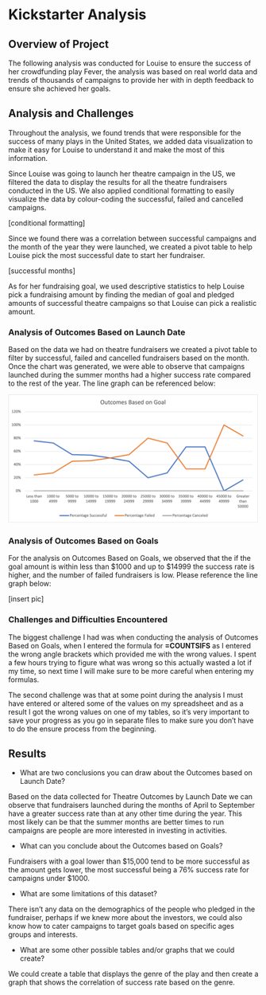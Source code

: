 # Kickstarter Analysis

## **Overview of Project**

The following analysis was conducted for Louise to ensure the success of her crowdfunding play Fever, the analysis was based on real world data and trends of thousands of campaigns to provide her with in depth feedback to ensure she achieved her goals.

## **Analysis and Challenges**

Throughout the analysis, we found trends that were responsible for the success of many plays in the United States, we added data visualization to make it easy for Louise to understand it and make the most of this information.

Since Louise was going to launch her theatre campaign in the US, we filtered the data to display the results for all the theatre fundraisers conducted in the US. We also applied conditional formatting to easily visualize the data by colour-coding the successful, failed and cancelled campaigns. 

[conditional formatting]

Since we found there was a correlation between successful campaigns and the month of the year they were launched, we created a pivot table to help Louise pick the most successful date to start her fundraiser. 

[successful months]

As for her fundraising goal, we used descriptive statistics to help Louise pick a fundraising amount by finding the median of goal and pledged amounts of successful theatre campaigns so that Louise can pick a realistic amount. 

### Analysis of Outcomes Based on Launch Date

Based on the data we had on theatre fundraisers we created a pivot table to filter by successful, failed and cancelled fundraisers based on the month. Once the chart was generated, we were able to observe that campaigns launched during the summer months had a higher success rate compared to the rest of the year. The line graph can be referenced below:

![alt text](https://github.com/Karenjakins/kickstarter-analysis/blob/main/Outcomes%20Based%20on%20Goal.png "Outcomes Based on Goal")

### Analysis of Outcomes Based on Goals

For the analysis on Outcomes Based on Goals, we observed that the if the goal amount is within less than $1000 and up to $14999 the success rate is higher, and the number of failed fundraisers is low. Please reference the line graph below:

[insert pic]

### Challenges and Difficulties Encountered

The biggest challenge I had was when conducting the analysis of Outcomes Based on Goals, when I entered the formula for **=COUNTSIFS** as I entered the wrong angle brackets which provided me with the wrong values. I spent a few hours trying to figure what was wrong so this actually wasted a lot if my time, so next time I will make sure to be more careful when entering my formulas. 

The second challenge was that at some point during the analysis I must have entered or altered some of the values on my spreadsheet and as a result I got the wrong values on one of my tables, so it’s very important to save your progress as you go in separate files to make sure you don’t have to do the ensure process from the beginning. 

## **Results**

- What are two conclusions you can draw about the Outcomes based on Launch Date? 

Based on the data collected for Theatre Outcomes by Launch Date we can observe that fundraisers launched during the months of April to September have a greater success rate than at any other time during the year. This most likely can be that the summer months are better times to run campaigns are people are more interested in investing in activities. 

- What can you conclude about the Outcomes based on Goals?

Fundraisers with a goal lower than $15,000 tend to be more successful as the amount gets lower, the most successful being a 76% success rate for campaigns under $1000. 

- What are some limitations of this dataset?

There isn’t any data on the demographics of the people who pledged in the fundraiser, perhaps if we knew more about the investors, we could also know how to cater campaigns to target goals based on specific ages groups and interests. 

- What are some other possible tables and/or graphs that we could create?

We could create a table that displays the genre of the play and then create a graph that shows the correlation of success rate based on the genre. 
